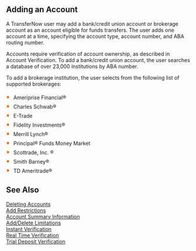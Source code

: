 ## Adding an Account

A TransferNow user may add a bank/credit union account or brokerage account as an account eligible for funds transfers. The user adds one account at a time, specifying the account type, account number, and ABA routing number.

Accounts require verification of account ownership, as described in Account Verification. To add a bank/credit union account, the user searches a database of over 23,000 institutions by ABA number.

To add a brokerage institution, the user selects from the following list of supported brokerages:

<div class="card-body">
<ul>
<li>Ameriprise Financial®</li>
<li>Charles Schwab®</li>
<li>E-Trade</li>
<li>Fidelity Investments®</li>
<li>Merrill Lynch®</li>
<li>Principal® Funds Money Market</li>
<li>Scottrade, Inc. ®</li>
<li>Smith Barney®</li>
<li>TD Ameritrade®</li>
</ul>
</div>


## See Also

[Deleting Accounts](?path=docs/acc-to-acc-transfer/delete-Acc.md)   
[Add Restrictions](?path=docs/acc-to-acc-transfer/Manage-Account/acc-restrictions.md)   
[Account Summary Information](?path=docs/acc-to-acc-transfer/Manage-Account/acc-summary.md)   
[Add/Delete Limitations](?path=docs/acc-to-acc-transfer/Manage-Account/add-del-limitations.md)   
[Instant Verification](?path=docs/acc-to-acc-transfer/Account-Verify/Instant-Verify.md)   
[Real Time Verification](?path=docs/fund-transfer/Account-Verify/real-time.md)   
[Trial Deposit Verification](?path=docs/acc-to-acc-transfer/Account-Verify/trial-verify.md)   


<style>
    .card-body ul {
        list-style: none;
        padding-left: 20px;
    }
    .card-body ul li::before {
        content: "\2022";
        font-size: 1.5em;
        color: #f60;
        display: inline-block;
        width: 1em;
        margin-left: -1em;
    }
</style>